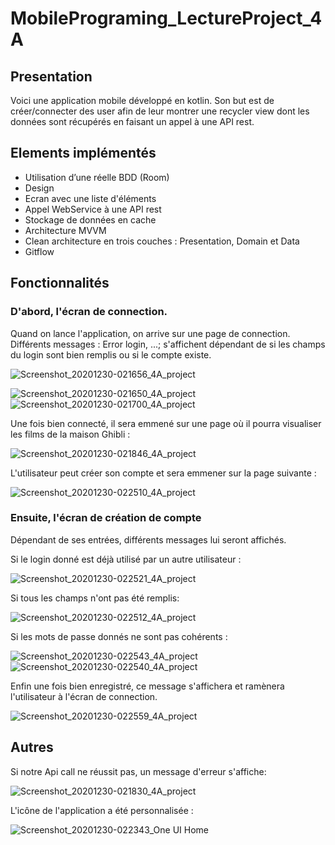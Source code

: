 # MobilePrograming_LectureProject_4A
##  **Presentation**   
Voici une application mobile développé en kotlin. Son but est de créer/connecter des user afin de leur montrer une recycler view dont les données sont récupérés en faisant un appel à une API rest.

##  **Elements implémentés**
* Utilisation d’une réelle BDD (Room)
* Design
* Ecran avec une liste d'éléments 
* Appel WebService à une API rest  
* Stockage de données en cache 
* Architecture MVVM
* Clean architecture en trois couches : Presentation, Domain et Data 
* Gitflow

##  **Fonctionnalités**

### D'abord, l'écran de connection.
Quand on lance l'application, on arrive sur une page de connection. Différents messages : Error login, ...; s'affichent dépendant de si les champs
du login sont bien remplis ou si le compte existe.

![Screenshot_20201230-021656_4A_project](https://user-images.githubusercontent.com/62256938/103318606-44048f80-4a2f-11eb-94c9-86187a638a7d.jpg)


![Screenshot_20201230-021650_4A_project](https://user-images.githubusercontent.com/62256938/103318603-42d36280-4a2f-11eb-874f-b3d26a0e2721.jpg)
![Screenshot_20201230-021700_4A_project](https://user-images.githubusercontent.com/62256938/103318607-449d2600-4a2f-11eb-9487-3e27f979c14a.jpg)


Une fois bien connecté, il sera emmené sur une page où il pourra visualiser les films de la maison Ghibli : 

![Screenshot_20201230-021846_4A_project](https://user-images.githubusercontent.com/62256938/103318819-defd6980-4a2f-11eb-963d-59e707832e45.jpg)


L'utilisateur peut créer son compte et sera emmener sur la page suivante : 

![Screenshot_20201230-022510_4A_project](https://user-images.githubusercontent.com/62256938/103318821-df960000-4a2f-11eb-8839-f65a2414d33f.jpg)



### Ensuite, l'écran de création de compte
Dépendant de ses entrées, différents messages lui seront affichés. 

Si le login donné est déjà utilisé par un autre utilisateur : 

![Screenshot_20201230-022521_4A_project](https://user-images.githubusercontent.com/62256938/103318814-dc9b0f80-4a2f-11eb-894b-50d2ebe213aa.jpg)


Si tous les champs n'ont pas été remplis: 

![Screenshot_20201230-022512_4A_project](https://user-images.githubusercontent.com/62256938/103318822-e02e9680-4a2f-11eb-96f2-edb9b685e639.jpg)


Si les mots de passe donnés ne sont pas cohérents : 

![Screenshot_20201230-022543_4A_project](https://user-images.githubusercontent.com/62256938/103318816-de64d300-4a2f-11eb-8a18-c1290b044ae2.jpg)
![Screenshot_20201230-022540_4A_project](https://user-images.githubusercontent.com/62256938/103318815-ddcc3c80-4a2f-11eb-8132-43f7d3392215.jpg)


Enfin une fois bien enregistré, ce message s'affichera et ramènera l'utilisateur à l'écran de connection. 

![Screenshot_20201230-022559_4A_project](https://user-images.githubusercontent.com/62256938/103318818-de64d300-4a2f-11eb-826e-a450f7fdc134.jpg)



##  **Autres**

Si notre Api call ne réussit pas, un message d'erreur s'affiche: 

![Screenshot_20201230-021830_4A_project](https://user-images.githubusercontent.com/62256938/103318777-c5f4b880-4a2f-11eb-97c7-35823efb68d4.jpg)


L'icône de l'application a été personnalisée : 

![Screenshot_20201230-022343_One UI Home](https://user-images.githubusercontent.com/62256938/103318778-c68d4f00-4a2f-11eb-8649-7452ac7eff04.jpg)








